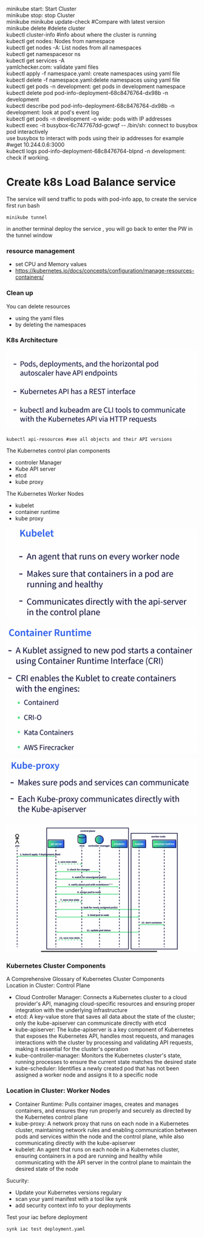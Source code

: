 minikube start: Start Cluster<br>
minikube stop: stop Cluster<br>
minikube minikube update-check #Compare with latest version<br>
minikube delete #delete cluster<br>
kubectl cluster-info #info about where the cluster is running <br>
kubectl get nodes: Nodes from namespace<br>
kubectl get nodes -A: List nodes from all namespaces<br>
kubectl get namespacesor ns<br>
kubectl get services -A<br>
yamlchecker.com: validate yaml files<br>
kubectl apply -f namespace.yaml: create namespaces using yaml file<br>
kubectl delete -f namespace.yaml:delete namespaces using yaml file<br>
kubectl get pods -n development: get pods in development namespace<br>
kubectl delete  pod pod-info-deployment-68c8476764-dx98b  -n development<br>
kubectl describe  pod pod-info-deployment-68c8476764-dx98b  -n development: look at pod's event log<br>
kubectl get pods -n development -o wide: pods with IP addresses<br>
kubectl exec -it busybox-6c747767dd-gcwqf -- /bin/sh: connect to busybox pod interactively<br>
use busybox to interact with pods using their ip addresses for example #wget 10.244.0.6:3000<br>
kubectl logs pod-info-deployment-68c8476764-blpnd -n development: check if working.<br>
<h1> Create k8s Load Balance service</h1>

The service will send traffic to pods with pod-info app, to create the service first run 
bash
```
minikube tunnel
```

in another terminal deploy the service , you will go back to enter the PW in the tunnel window
<h3>resource management </h3>

* set CPU and Memory values
* https://kubernetes.io/docs/concepts/configuration/manage-resources-containers/ 


<h3>Clean up</h3>
You can delete resources

* using the yaml files
* by deleting the namespaces

<h3> K8s Architecture </h3>

![alt text](image.png)


```
kubectl api-resources #see all objects and their API versions
```

The Kubernetes control plan components 
* controler Manager
* Kube API server
* etcd 
* kube proxy 

The Kubernetes Worker Nodes 
* kubelet
* container runtime
* kube proxy 


![alt text](image-1.png)

![alt text](image-2.png)


![alt text](image-3.png)

![alt text](image-4.png)

<h3>Kubernetes Cluster Components  </h3>
A Comprehensive Glossary of Kubernetes Cluster Components<br>
Location in Cluster: Control Plane

* Cloud Controller Manager: Connects a Kubernetes cluster to a cloud provider's API, managing cloud-specific resources and ensuring proper integration with the underlying infrastructure
* etcd: A key-value store that saves all data about the state of the cluster; only the kube-apiserver can communicate directly with etcd
* kube-apiserver: The kube-apiserver is a key component of Kubernetes that exposes the Kubernetes API, handles most requests, and manages interactions with the cluster by processing and validating API requests, making it essential for the cluster's operation
* kube-controller-manager: Monitors the Kubernetes cluster's state, running processes to ensure the current state matches the desired state
* kube-scheduler: Identifies a newly created pod that has not been assigned a worker node and assigns it to a specific node

<h3> Location in Cluster: Worker Nodes </h3> 

* Container Runtime: Pulls container images, creates and manages containers, and ensures they run properly and securely as directed by the Kubernetes control plane
* kube-proxy: A network proxy that runs on each node in a Kubernetes cluster, maintaining network rules and enabling communication between pods and services within the node and the control plane, while also communicating directly with the kube-apiserver
* kubelet: An agent that runs on each node in a Kubernetes cluster, ensuring containers in a pod are running and healthy while communicating with the API server in the control plane to maintain the desired state of the node

Sucurity:
* Update your Kubernetes versions regulary
* scan your yaml manifest with a tool like synk
* add security context info to your deployments

Test your iac before deployment

```
synk iac test deployment.yaml
```